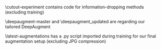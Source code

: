 \cutout-experiment contains code for information-dropping methods (excluding training)

\deepaugment-master and \deepaugment_updated are regarding our tailored DeepAugment

\latest-augmentations has a .py script imported during training for our final augmentation setup (excluding JPG compression)
